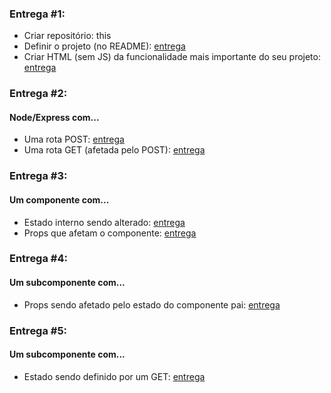 ### Entrega #1:
- Criar repositório: this
- Definir o projeto (no README): [entrega](https://github.com/joaobb/Tender/blob/master/README.md)
- Criar HTML (sem JS) da funcionalidade mais importante do seu projeto: [entrega](https://github.com/joaobb/Tender/tree/master/frontend/HTML_Prototype)

### Entrega #2:
#### Node/Express com...
- Uma rota POST: [entrega](https://github.com/joaobb/Tender/blob/master/backend/api/v1/recipes.js)
- Uma rota GET (afetada pelo POST): [entrega](https://github.com/joaobb/Tender/blob/master/backend/api/v1/recipes.js)

### Entrega #3:
#### Um componente com...
- Estado interno sendo alterado: [entrega](https://github.com/joaobb/Tender/blob/master/frontend/ReactJS/src/view/SignIn.js)
- Props que afetam o componente: [entrega](https://github.com/joaobb/Tender/blob/master/frontend/ReactJS/src/components/General/Inputs/PasswordInput.js)

### Entrega #4:
#### Um subcomponente com...
- Props sendo afetado pelo estado do componente pai: [entrega](https://github.com/joaobb/Tender/blob/master/frontend/ReactJS/src/components/General/Inputs/PasswordInput.js#L8)

### Entrega #5:
#### Um subcomponente com...
- Estado sendo definido por um GET: [entrega](https://github.com/joaobb/Tender/blob/master/frontend/ReactJS/src/view/Recipes/RecipeForm.js#L42)
